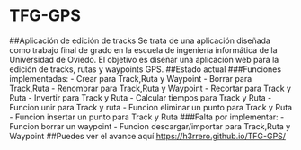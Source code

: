 # TFG-GPS
##Aplicación de edición de tracks
  Se trata de una aplicación diseñada como trabajo final de grado en la escuela de ingeniería informática de la Universidad de Oviedo.
  El objetivo es diseñar una aplicación web para la edición de tracks, rutas y waypoints GPS.
##Estado actual
###Funciones implementadas:
    - Crear para Track,Ruta y Waypoint
    - Borrar para Track,Ruta
    - Renombrar para Track,Ruta y Waypoint
    - Recortar para Track y Ruta
    - Invertir para Track y Ruta
    - Calcular tiempos para Track y Ruta
    - Funcion unir para Track y ruta
    - Funcion eliminar un punto para Track y Ruta
    - Funcion insertar un punto para Track y Ruta
###Falta por implementar:
    - Funcion borrar un waypoint
    - Funcion descargar/importar para Track,Ruta y Waypoint
##Puedes ver el avance aquí
  https://h3rrero.github.io/TFG-GPS/
